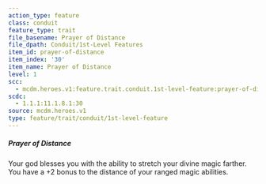 ```yaml
---
action_type: feature
class: conduit
feature_type: trait
file_basename: Prayer of Distance
file_dpath: Conduit/1st-Level Features
item_id: prayer-of-distance
item_index: '30'
item_name: Prayer of Distance
level: 1
scc:
  - mcdm.heroes.v1:feature.trait.conduit.1st-level-feature:prayer-of-distance
scdc:
  - 1.1.1:11.1.8.1:30
source: mcdm.heroes.v1
type: feature/trait/conduit/1st-level-feature
---
```


##### Prayer of Distance

Your god blesses you with the ability to stretch your divine magic farther. You have a +2 bonus to the distance of your ranged magic abilities.
